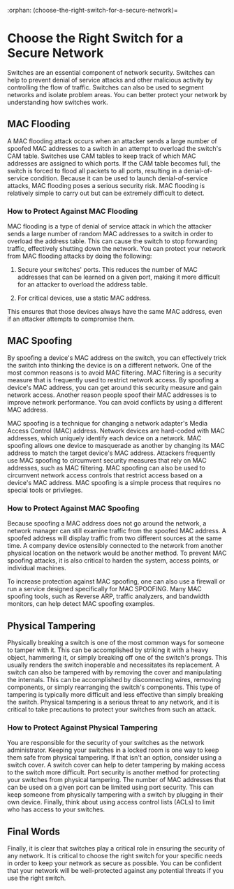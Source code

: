 :orphan:
(choose-the-right-switch-for-a-secure-network)=

# Choose the Right Switch for a Secure Network

Switches are an essential component of network security. Switches can help to prevent denial of service attacks and other malicious activity by controlling the flow of traffic. Switches can also be used to segment networks and isolate problem areas. You can better protect your network by understanding how switches work.

## MAC Flooding

A MAC flooding attack occurs when an attacker sends a large number of spoofed MAC addresses to a switch in an attempt to overload the switch's CAM table. Switches use CAM tables to keep track of which MAC addresses are assigned to which ports. If the CAM table becomes full, the switch is forced to flood all packets to all ports, resulting in a denial-of-service condition. Because it can be used to launch denial-of-service attacks, MAC flooding poses a serious security risk. MAC flooding is relatively simple to carry out but can be extremely difficult to detect.

### How to Protect Against MAC Flooding

MAC flooding is a type of denial of service attack in which the attacker sends a large number of random MAC addresses to a switch in order to overload the address table. This can cause the switch to stop forwarding traffic, effectively shutting down the network. You can protect your network from MAC flooding attacks by doing the following:

1. Secure your switches' ports. This reduces the number of MAC addresses that can be learned on a given port, making it more difficult for an attacker to overload the address table.

2. For critical devices, use a static MAC address.

This ensures that those devices always have the same MAC address, even if an attacker attempts to compromise them.

## MAC Spoofing

By spoofing a device's MAC address on the switch, you can effectively trick the switch into thinking the device is on a different network. One of the most common reasons is to avoid MAC filtering. MAC filtering is a security measure that is frequently used to restrict network access. By spoofing a device's MAC address, you can get around this security measure and gain network access. Another reason people spoof their MAC addresses is to improve network performance. You can avoid conflicts by using a different MAC address.

MAC spoofing is a technique for changing a network adapter's Media Access Control (MAC) address. Network devices are hard-coded with MAC addresses, which uniquely identify each device on a network. MAC spoofing allows one device to masquerade as another by changing its MAC address to match the target device's MAC address. Attackers frequently use MAC spoofing to circumvent security measures that rely on MAC addresses, such as MAC filtering. MAC spoofing can also be used to circumvent network access controls that restrict access based on a device's MAC address. MAC spoofing is a simple process that requires no special tools or privileges.

### How to Protect Against MAC Spoofing

Because spoofing a MAC address does not go around the network, a network manager can still examine traffic from the spoofed MAC address. A spoofed address will display traffic from two different sources at the same time. A company device ostensibly connected to the network from another physical location on the network would be another method. To prevent MAC spoofing attacks, it is also critical to harden the system, access points, or individual machines.

To increase protection against MAC spoofing, one can also use a firewall or run a service designed specifically for MAC SPOOFING. Many MAC spoofing tools, such as Reverse ARP, traffic analyzers, and bandwidth monitors, can help detect MAC spoofing examples.

## Physical Tampering

Physically breaking a switch is one of the most common ways for someone to tamper with it. This can be accomplished by striking it with a heavy object, hammering it, or simply breaking off one of the switch's prongs. This usually renders the switch inoperable and necessitates its replacement. A switch can also be tampered with by removing the cover and manipulating the internals. This can be accomplished by disconnecting wires, removing components, or simply rearranging the switch's components. This type of tampering is typically more difficult and less effective than simply breaking the switch. Physical tampering is a serious threat to any network, and it is critical to take precautions to protect your switches from such an attack.

### How to Protect Against Physical Tampering

You are responsible for the security of your switches as the network administrator. Keeping your switches in a locked room is one way to keep them safe from physical tampering. If that isn't an option, consider using a switch cover. A switch cover can help to deter tampering by making access to the switch more difficult. Port security is another method for protecting your switches from physical tampering. The number of MAC addresses that can be used on a given port can be limited using port security. This can keep someone from physically tampering with a switch by plugging in their own device. Finally, think about using access control lists (ACLs) to limit who has access to your switches.

## Final Words

Finally, it is clear that switches play a critical role in ensuring the security of any network. It is critical to choose the right switch for your specific needs in order to keep your network as secure as possible. You can be confident that your network will be well-protected against any potential threats if you use the right switch.
